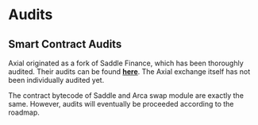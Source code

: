 # Audits

## Smart Contract Audits

Axial originated as a fork of Saddle Finance, which has been thoroughly audited. Their audits can be found [**here**](https://docs.saddle.finance/smart-contract-audit). The Axial exchange itself has not been individually audited yet.&#x20;

The contract bytecode of Saddle and Arca swap module are exactly the same. However, audits will eventually be proceeded according to the roadmap.
